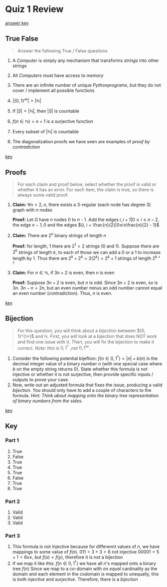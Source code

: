 # Quiz 1 Review
[answer key](#key)

## True False
> Answer the following True / False questions 

1. A $Computer$ is simply any mechanism that transforms $strings$ into other $strings$

2. All $Computers$ must have access to $memory$

3. There are an infinite number of unique $Python programs$, but they do not cover / implement all possible functions

4. $\left| \{0,1\}^\infty \right| > \left|{ℕ}\right|$

5. If $\left|S\right| < \left|ℕ\right|$, then $\left|S\right|$ is countable

6. $f(n \in ℕ) = n + 1$ is a surjective function

7. Every subset of $\left|ℕ\right|$ is countable

8. The diagonalization proofs we have seen are examples of _proof by contradiction_  

[key](#part-1)

## Proofs
> For each claim and proof below, select whether the proof is valid or whether it has an error. For each item, the claim is true, so  there is always some valid proof.

1. **Claim:** $∀ n > 2, n % 2 = 0$, there exists a 3-regular (each node has degree 3) graph with $n$ nodes

   **Proof:** Let $G$ have $n$ nodes 0 to $n$ - 1. Add the edges ${i, i + 1}|0≤i≤n - 2$, the edge ${n - 1, 0}$ and the edges ${i, i + \frac{n}{2}|0≤i≤\frac{n}{2} - 1}$

2. **Claim:** There are $2^n$ binary strings of length $n$

   **Proof:** for length, 1 there are $2^1 = 2$ strings (0 and 1). Suppose there are $2^k$ strings of length $k$, to each of those we can add a 0 or a 1 to increase length by 1. Thus there are $2^k + 2^k = 2(2^k) = 2^k+1$ strings of length $2^{k + 1}$

3. **Claim:** For $n \in ℕ$, if $3n + 2$ is even, then $n$ is even

   **Proof:** Suppose $3n + 2$ is even, but $n$ is odd. Since $3n + 2$ is even, so is $3n$. $3n - n = 2n$, but an even number minus an odd number cannot equal an even number (contradiction). Thus, $n$ is even.

[key](#part-2)

## Bijection

> For this question, you will think about a $bijection$ between ${0, 1}^{\*}$ and ℕ. First, you will look at a bijection that does NOT work and find one issue with it. Then, you will fix the bijection to make it correct. _Note: this is_ ${0, 1}^*$ _,not_ ${0,1}^{\infty}$.

1. Consider the following potential bijeftion: $f(n \in {0,1}^*) = \left|n\right| + b(n)$ is the decimal integer value of a binary number $n$ (with one special case where $b$ on the empty string returns 0). State whether this formula is not injective or whether it is not surjective, then provide specific inputs / outputs to prove your case.
2. Now, write out an adjusted formula that fixes the issue, producing a valid $bijection$. You should only have to add a couple of characters to the formula. _Hint: Think about mapping onto the binary tree representation of binary numbers from the sides._

[key](#part-3)
## Key

### Part 1
1. True
2. False
3. True
4. True
5. True
6. False
7. True
8. True

### Part 2
1. Valid
2. Valid
3. Valid

### Part 3
1. This formula is not injective because for differennt values of $n$, we have mappings to some value of $f(n)$. $011 = 3 + 3 = 6$ not injective $00001 = 5 + 1 = 6 x \neq$, but $f(x) = f(y)$, therefore it is not a bijection
2. If we map it like this: $f(n \in {0,1}^*)$ we have all $n$'s mapped onto a binary tree $f(n)$ Since we map to a co-domain with _on equal_ cardinality as the domain and each element in the codomain is mapped to unequally, this is both _injective_ and _surjective_. Therefore, there is a _bijection_
